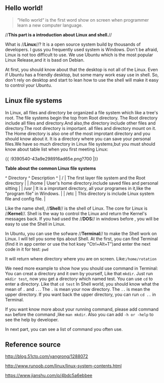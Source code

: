Hello world!
---
> ”Hello world“ is the first word show on screen when programmer learn a new computer language.

//**This part is a introduction about Linux and shell.**//

What is //**Linux**//? It is a open source system build by thousands of developers. I guss you frequently used system is Windows. Don't be afraid, Linux is not too difficult to use. We use Ubuntu which is the most popular Linux Release,and it is basd on Debian.

At first, you should know about that the desktop is not all of the Linux. Even if Ubuntu has a friendly desktop, but some many work esay use in shell. So, don't rely on desktop and start to lean how to use the shell will make it easy to control your Ubuntu.

## Linux file systems
In Linux, all files and directory be organized a file system which like a tree's root. The file systems begin the top from Root directory. The Root directory include all files and directory.And also,the directory include other files and directory.The root directory is important. all files and directory mount on it. The Home directory is also one of the most improtant directory and you should know about it. It is a directory where you can save your personal files.We have so much directory in Linux file systems,but you must should know about table list when you first meeting Linux:

{{ :9390540-43a9e298916ad65e.png?700 |}}

**Table about the common Linux file systems**

^ Directory    ^ Description                                             ^
| /     | The first layer file system and the Root directory             |
| /home | User's home directory.include saved files and personal sitting |
| /usr  | It is a improtant directory, all your programes in it,like the "program file" in Windows. |
| /etc  | This directory is include Linux system file and config file.   |



Like the name shell, //**Shell**// is the shell of Linux. The core for Linux is //**Kernel**//. Shell is the way to control the Linux and return the Kernel's messages back. If you had used the //**DOS**// in windows before , you will be easy to use the Shell in Linux.

In Ubuntu, you can use the sofware //**Terminal**// to make the Shell work on Linux. I will tell you some tips about Shell. At the first, you can find Terminal (find it in app center or use the hot ksey "Ctrl+Alt+T")and enter the next code in it for test: ``pwd``

It will return where directory where you are on screen. Like:``/home/rotation``

We need more example to show how you should use command in Terminal: You can creat a directory and it own by yourself, Like that ``mkdir``. Just run ``mkdir test``, now you get a directory which named test. You can use ``cd`` to enter a directory. Like that ``cd test`` In Shell world, you should know what the mean of ``.`` and ``..``. The ``.`` is mean your now directory. The ``..`` is mean the upper directory. If you want back the upper directory, you can run ``cd ..`` in Terminal.

If you want know more about your running command, please add command ``man`` before the command ,like ``man mkdir``. Also you can add ``-h or -help`` to    see the help by developer.

In next part, you can see a list of command you often use. 


## Reference source
 http://blog.51cto.com/yangrong/1288072

 http://www.runoob.com/linux/linux-system-contents.html

 https://www.jianshu.com/p/4bdc5a6ebbee